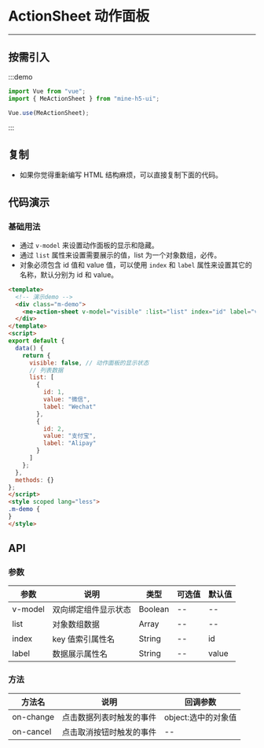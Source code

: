 # ActionSheet 动作面板

---

## 按需引入

:::demo

```JavaScript
import Vue from "vue";
import { MeActionSheet } from "mine-h5-ui";

Vue.use(MeActionSheet);
```

:::

## 复制

- 如果你觉得重新编写 HTML 结构麻烦，可以直接复制下面的代码。

## 代码演示

### 基础用法

- 通过 `v-model` 来设置动作面板的显示和隐藏。
- 通过 `list` 属性来设置需要展示的值，list 为一个对象数组，必传。
- 对象必须包含 id 值和 value 值，可以使用 `index` 和 `label` 属性来设置其它的名称，默认分别为 id 和 value。

```HTML
<template>
  <!-- 演示demo -->
  <div class="m-demo">
    <me-action-sheet v-model="visible" :list="list" index="id" label="value"></me-action-sheet>
  </div>
</template>
<script>
export default {
  data() {
    return {
      visible: false, // 动作面板的显示状态
      // 列表数据
      list: [
        {
          id: 1,
          value: "微信",
          label: "Wechat"
        },
        {
          id: 2,
          value: "支付宝",
          label: "Alipay"
        }
      ]
    };
  },
  methods: {}
};
</script>
<style scoped lang="less">
.m-demo {
}
</style>
```

## API

### 参数

| 参数    | 说明                 | 类型    | 可选值 | 默认值 |
| ------- | -------------------- | ------- | ------ | ------ |
| v-model | 双向绑定组件显示状态 | Boolean | --     | --     |
| list    | 对象数组数据         | Array   | --     | --     |
| index   | key 值索引属性名     | String  | --     | id     |
| label   | 数据展示属性名       | String  | --     | value  |

### 方法

| 方法名    | 说明                     | 回调参数            |
| --------- | ------------------------ | ------------------- |
| on-change | 点击数据列表时触发的事件 | object:选中的对象值 |
| on-cancel | 点击取消按钮时触发的事件 | --                  |

